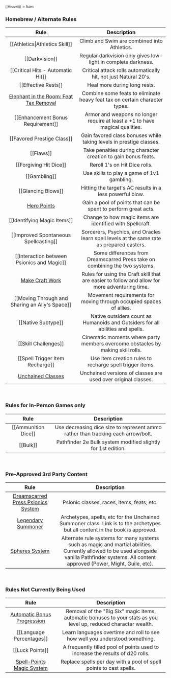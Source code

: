 <sup><sup>[[Mistveil]] → Rules</sup></sup> 
### Homebrew / Alternate Rules

|                                                                        **Rule**                                                                        |                                        **Description**                                         |
| :----------------------------------------------------------------------------------------------------------------------------------------------------: | :--------------------------------------------------------------------------------------------: |
|                                                             [[Athletics\|Athletics Skill]]                                                             |                          Climb and Swim are combined into Athletics.                           |
|                                                                     [[Darkvision]]                                                                     |                 Regular darkvision only gives low-light in complete darkness.                  |
|                                                           [[Critical Hits - Automatic Hit]]                                                            |                Critical attack rolls automatically hit, not just Natural 20's.                 |
|                                                                  [[Effective Rests]]                                                                   |                                  Heal more during long rests.                                  |
| [Elephant in the Room: Feat Tax Removal](https://michaeliantorno.com/wp-content/uploads/2018/06/The-Elephant-in-the-Room-Feat-Taxes-in-Pathfinder.pdf) |           Combine some feats to eliminate heavy feat tax on certain character types.           |
|                                                           [[Enhancement Bonus Requirement]]                                                            |          Armor and weapons no longer require at least a +1 to have magical qualities.          |
|                                                               [[Favored Prestige Class]]                                                               |              Gain favored class bonuses while taking levels in prestige classes.               |
|                                                                       [[Flaws]]                                                                        |                 Take penalties during character creation to gain bonus feats.                  |
|                                                                 [[Forgiving Hit Dice]]                                                                 |                                 Reroll 1's on Hit Dice rolls.                                  |
|                                                                      [[Gambling]]                                                                      |                           Use skills to play a game of 1v1 gambling.                           |
|                                                                   [[Glancing Blows]]                                                                    |                    Hitting the target's AC results in a less powerful blow.                    |
|                                     [Hero Points](https://www.d20pfsrd.com/gamemastering/other-rules/hero-points/)                                     |                 Gain a pool of points that can be spent to perform great acts.                 |
|                                                              [[Identifying Magic Items]]                                                               |                   Change to how magic items are identified with Spellcraft.                    |
|                                                         [[Improved Spontaneous Spellcasting]]                                                          |   Sorcerers, Psychics, and Oracles learn spell levels at the same rate as prepared casters.    |
|                                                       [[Interaction between Psionics and Magic]]                                                       |          Some differences from Dreamscarred Press take on combining the two systems.           |
|                                 [Make Craft Work](https://www.d20pfsrd.com/skills/craft/alternative-craft-rules-3pp/)                                  | Rules for using the Craft skill that are easier to follow and allow for more adventuring time. |
|                                                     [[Moving Through and Sharing an Ally's Space]]                                                     |              Movement requirements for moving through occupied spaces of allies.               |
|                                                                   [[Native Subtype]]                                                                   |        Native outsiders count as Humanoids and Outsiders for all abilities and spells.         |
|                                                           [[Skill Challenges]]                                                            |        Cinematic moments where party members overcome obstacles by making skill rolls.         |
|                                                            [[Spell Trigger Item Recharge]]                                                             |                    Use item creation rules to recharge spell trigger items.                    |
|                                        [Unchained Classes](https://mistveil.fandom.com/wiki/Unchained_Classes)                                         |                 Unchained versions of classes are used over original classes.                  |

<br>

### Rules for In-Person Games only

|     **Rule**    |                                  **Description**                                 |
|:---------------:|:--------------------------------------------------------------------------------:|
| [[Ammunition Dice]] | Use decreasing dice size to represent ammo rather than tracking each arrow/bolt. |
|       [[Bulk]]      |           Pathfinder 2e Bulk system modified slightly for 1st edition.           |

<br>

### Pre-Approved 3rd Party Content

|              **Rule**              |                                                                                          **Description**                                                                                         |
|:----------------------------------:|:------------------------------------------------------------------------------------------------------------------------------------------------------------------------------------------------:|
| [Dreamscarred Press Psionics System](https://www.d20pfsrd.com/alternative-rule-systems/psionics-unleashed/) |                                                                            Psionic classes, races, items, feats, etc.                                                                            |
|         [Legendary Summoner](https://www.d20pfsrd.com/classes/base-classes/summoner/archetypes/summoner-archetypes-legendary-games/)         |                                   Archetypes, spells, etc for the Unchained Summoner class. Link is to the archetypes but all content in the book is approved.                                   |
|           [Spheres System](http://spheresofpower.wikidot.com/)           | Alternate rule systems for many systems such as magic and martial abilities. Currently allowed to be used alongside vanilla Pathfinder systems. All content approved (Power, Might, Guile, etc). |

<br>

### Rules Not Currently Being Used

|           **Rule**          |                                                  **Description**                                                 |
|:---------------------------:|:----------------------------------------------------------------------------------------------------------------:|
| [Automatic Bonus Progression](https://www.d20pfsrd.com/gamemastering/other-rules/unchained-rules/automatic-bonus-progression/) | Removal of the "Big Six" magic items, automatic bonuses to your stats as you level up, reduced character wealth. |
|     [[Language Percentages]]    |                    Learn languages overtime and roll to see how well you understood something.                   |
|         [[Luck Points]]         |                   A frequently filled pool of points used to increase the results of d20 rolls.                  |
|  [Spell-Points Magic System](https://www.d20pfsrd.com/magic/variant-magic-rules/spell-points-magic-system)  |                        Replace spells per day with a pool of spell points to cast spells.                        |